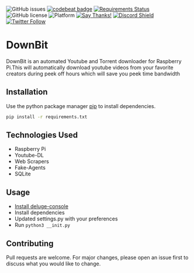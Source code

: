 ![GitHub issues](https://img.shields.io/github/issues/mrsupiri/DownBit)
[![codebeat badge](https://codebeat.co/badges/4d589b9d-385e-4253-8121-9b2d2d99cdce)](https://codebeat.co/projects/github-com-mrsupiri-downbit-master)
[![Requirements Status](https://requires.io/github/mrsupiri/DownBit/requirements.svg?branch=master)](https://requires.io/github/mrsupiri/DownBit/requirements/?branch=master)
![GitHub license](https://img.shields.io/github/license/mrsupiri/DownBit)
![Platform](https://img.shields.io/badge/platform-Raspberry%20Pi-brightgreen)
[![Say Thanks!](https://img.shields.io/badge/Say%20Thanks-!-1EAEDB.svg)](https://saythanks.io/to/mrsupiri)
[![Discord Shield](https://discordapp.com/api/guilds/589829086583455757/widget.png?style=shield)](https://discord.gg/8dQCZzk)
[![Twitter Follow](https://img.shields.io/twitter/follow/mrsupiri?style=social)](https://twitter.com/mrsupiri)

# DownBit
DownBit is an automated Youtube and Torrent downloader for Raspberry Pi.This will automatically download youtube videos from your favorite creators during peek off hours which will save you peek time bandwidth

## Installation

Use the python package manager [pip](https://pip.pypa.io/en/stable/) to install dependencies.

```bash
pip install -r requirements.txt
```

## Technologies Used
- Raspberry Pi
- Youtube-DL
- Web Scrapers
- Fake-Agents
- SQLite

## Usage
- [Install deluge-console](https://pimylifeup.com/raspberry-pi-deluge/)
- Install dependencies
- Updated settings.py with your preferences
- Run `python3 __init.py`

## Contributing
Pull requests are welcome. For major changes, please open an issue first to discuss what you would like to change.
